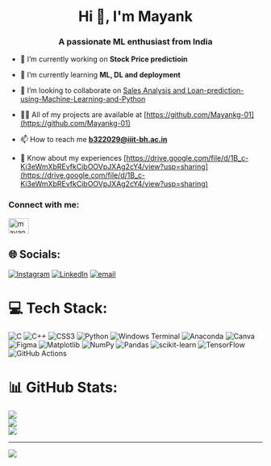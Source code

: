 <h1 align="center">Hi 👋, I'm Mayank</h1>
<h3 align="center">A passionate ML enthusiast from India</h3>

- 🔭 I’m currently working on **Stock Price predictioin**

- 🌱 I’m currently learning **ML, DL and deployment**

- 👯 I’m looking to collaborate on [Sales Analysis and Loan-prediction-using-Machine-Learning-and-Python](https://github.com/Mayankg-01)

- 👨‍💻 All of my projects are available at [https://github.com/Mayankg-01](https://github.com/Mayankg-01)

- 📫 How to reach me **b322029@iiit-bh.ac.in**

- 📄 Know about my experiences [https://drive.google.com/file/d/1B_c-Ki3eWmXbREvfkCibOOVpJXAg2cY4/view?usp=sharing](https://drive.google.com/file/d/1B_c-Ki3eWmXbREvfkCibOOVpJXAg2cY4/view?usp=sharing)

<h3 align="left">Connect with me:</h3>
<p align="left">
<a href="https://linkedin.com/in/mayank gupta" target="blank"><img align="center" src="https://raw.githubusercontent.com/rahuldkjain/github-profile-readme-generator/master/src/images/icons/Social/linked-in-alt.svg" alt="mayank gupta" height="30" width="40" /></a>
</p>





## 🌐 Socials:
[![Instagram](https://img.shields.io/badge/Instagram-%23E4405F.svg?logo=Instagram&logoColor=white)](https://instagram.com/gupta_mayank01) [![LinkedIn](https://img.shields.io/badge/LinkedIn-%230077B5.svg?logo=linkedin&logoColor=white)](https://linkedin.com/in/gupta-mayank01) [![email](https://img.shields.io/badge/Email-D14836?logo=gmail&logoColor=white)](mailto:b322029@iiit-bh.ac.in) 

# 💻 Tech Stack:
![C](https://img.shields.io/badge/c-%2300599C.svg?style=for-the-badge&logo=c&logoColor=white) ![C++](https://img.shields.io/badge/c++-%2300599C.svg?style=for-the-badge&logo=c%2B%2B&logoColor=white) ![CSS3](https://img.shields.io/badge/css3-%231572B6.svg?style=for-the-badge&logo=css3&logoColor=white) ![Python](https://img.shields.io/badge/python-3670A0?style=for-the-badge&logo=python&logoColor=ffdd54) ![Windows Terminal](https://img.shields.io/badge/Windows%20Terminal-%234D4D4D.svg?style=for-the-badge&logo=windows-terminal&logoColor=white) ![Anaconda](https://img.shields.io/badge/Anaconda-%2344A833.svg?style=for-the-badge&logo=anaconda&logoColor=white) ![Canva](https://img.shields.io/badge/Canva-%2300C4CC.svg?style=for-the-badge&logo=Canva&logoColor=white) ![Figma](https://img.shields.io/badge/figma-%23F24E1E.svg?style=for-the-badge&logo=figma&logoColor=white) ![Matplotlib](https://img.shields.io/badge/Matplotlib-%23ffffff.svg?style=for-the-badge&logo=Matplotlib&logoColor=black) ![NumPy](https://img.shields.io/badge/numpy-%23013243.svg?style=for-the-badge&logo=numpy&logoColor=white) ![Pandas](https://img.shields.io/badge/pandas-%23150458.svg?style=for-the-badge&logo=pandas&logoColor=white) ![scikit-learn](https://img.shields.io/badge/scikit--learn-%23F7931E.svg?style=for-the-badge&logo=scikit-learn&logoColor=white) ![TensorFlow](https://img.shields.io/badge/TensorFlow-%23FF6F00.svg?style=for-the-badge&logo=TensorFlow&logoColor=white) ![GitHub Actions](https://img.shields.io/badge/github%20actions-%232671E5.svg?style=for-the-badge&logo=githubactions&logoColor=white)
# 📊 GitHub Stats:
![](https://github-readme-stats.vercel.app/api?username=mayank-01&theme=dark&hide_border=false&include_all_commits=false&count_private=false)<br/>
![](https://nirzak-streak-stats.vercel.app/?user=mayank-01&theme=dark&hide_border=false)<br/>
![](https://github-readme-stats.vercel.app/api/top-langs/?username=mayank-01&theme=dark&hide_border=false&include_all_commits=false&count_private=false&layout=compact)

---
[![](https://visitcount.itsvg.in/api?id=mayank-01&icon=0&color=0)](https://visitcount.itsvg.in)

<!-- Proudly created with GPRM ( https://gprm.itsvg.in ) -->
